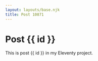 ```yaml
---
layout: layouts/base.njk
title: Post 10871
---
```


# Post {{ id }}

This is post {{ id }} in my Eleventy project.
